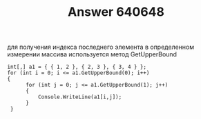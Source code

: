 ﻿---
title: "Answer 640648"
se.owner.user_id: 240512
se.owner.display_name: "MSDN.WhiteKnight"
se.owner.link: "https://ru.stackoverflow.com/users/240512/msdn-whiteknight"
se.answer_id: 640648
se.question_id: 640644
se.post_type: answer
se.score: 2
se.is_accepted: False
---
<p>для получения индекса последнего элемента в определенном измерении массива используется метод GetUpperBound</p>

<pre><code>int[,] a1 = { { 1, 2 }, { 2, 3 }, { 3, 4 } };
for (int i = 0; i &lt;= a1.GetUpperBound(0); i++)
{
      for (int j = 0; j &lt;= a1.GetUpperBound(1); j++)
      {
          Console.WriteLine(a1[i,j]);
      }
 }
</code></pre>
